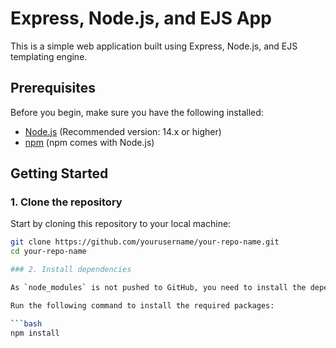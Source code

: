 # Express, Node.js, and EJS App

This is a simple web application built using Express, Node.js, and EJS templating engine.

## Prerequisites

Before you begin, make sure you have the following installed:

- [Node.js](https://nodejs.org/) (Recommended version: 14.x or higher)
- [npm](https://www.npmjs.com/) (npm comes with Node.js)

## Getting Started

### 1. Clone the repository

Start by cloning this repository to your local machine:

```bash
git clone https://github.com/yourusername/your-repo-name.git
cd your-repo-name

### 2. Install dependencies

As `node_modules` is not pushed to GitHub, you need to install the dependencies manually.

Run the following command to install the required packages:

```bash
npm install
